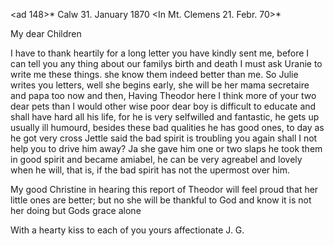 <ad 148>* Calw 31. January 1870
 <In Mt. Clemens 21. Febr. 70>*

My dear Children

I have to thank heartily for a long letter you have kindly sent me, before I can tell you any thing about our familys birth and death I must ask Uranie to write me these things. she know them indeed better than me. 
So Julie writes you letters, well she begins early, she will be her mama secretaire and papa too now and then, Having Theodor here I think more of your two dear pets than I would other wise poor dear boy is difficult to educate and shall have hard all his life, for he is very selfwilled and fantastic, he gets up usually ill humourd, besides these bad qualities he has good ones, to day as he got very cross Jettle said the bad spirit is troubling you again shall I not help you to drive him away? Ja she gave him one or two slaps he took them in good spirit and became amiabel, he can be very agreabel and lovely when he will, that is, if the bad spirit has not the upermost over him.

My good Christine in hearing this report of Theodor will feel proud that her little ones are better; but no she will be thankful to God and know it is not her doing but Gods grace alone

With a hearty kiss to each of you
 yours affectionate J. G.
